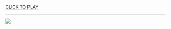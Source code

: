 
<a href="https://premium76.site?title=good_unblocked_game_sites&ref=13M">CLICK TO PLAY</a></h3>
<hr>

<a href="https://premium76.site?title=good_unblocked_game_sites&ref=13M"><img src="https://clearcache.store/games.png"></a>


